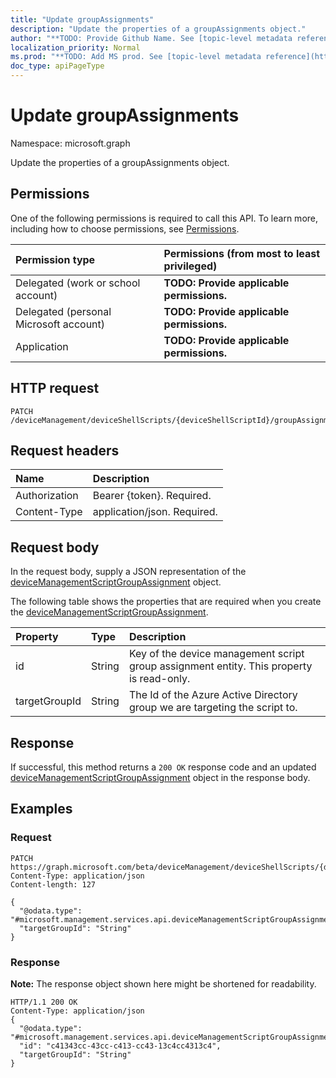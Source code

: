 ```yaml
---
title: "Update groupAssignments"
description: "Update the properties of a groupAssignments object."
author: "**TODO: Provide Github Name. See [topic-level metadata reference](https://msgo.azurewebsites.net/add/document/guidelines/metadata.html#topic-level-metadata)**"
localization_priority: Normal
ms.prod: "**TODO: Add MS prod. See [topic-level metadata reference](https://msgo.azurewebsites.net/add/document/guidelines/metadata.html#topic-level-metadata)**"
doc_type: apiPageType
---
```


# Update groupAssignments

Namespace: microsoft.graph

Update the properties of a groupAssignments object.

## Permissions
One of the following permissions is required to call this API. To learn more, including how to choose permissions, see [Permissions](/concepts/permissions-reference.md).

|Permission type|Permissions (from most to least privileged)|
|:---|:---|
|Delegated (work or school account)|**TODO: Provide applicable permissions.**|
|Delegated (personal Microsoft account)|**TODO: Provide applicable permissions.**|
|Application|**TODO: Provide applicable permissions.**|

## HTTP request

<!-- {
  "blockType": "ignored"
}
-->
``` http
PATCH /deviceManagement/deviceShellScripts/{deviceShellScriptId}/groupAssignments
```

## Request headers
|Name|Description|
|:---|:---|
|Authorization|Bearer {token}. Required.|
|Content-Type|application/json. Required.|

## Request body
In the request body, supply a JSON representation of the [deviceManagementScriptGroupAssignment](../resources/devicemanagementscriptgroupassignment.md) object.

The following table shows the properties that are required when you create the [deviceManagementScriptGroupAssignment](../resources/devicemanagementscriptgroupassignment.md).

|Property|Type|Description|
|:---|:---|:---|
|id|String|Key of the device management script group assignment entity. This property is read-only.|
|targetGroupId|String|The Id of the Azure Active Directory group we are targeting the script to.|



## Response

If successful, this method returns a `200 OK` response code and an updated [deviceManagementScriptGroupAssignment](../resources/devicemanagementscriptgroupassignment.md) object in the response body.

## Examples

### Request
<!-- {
  "blockType": "request",
  "name": "update_groupassignments"
}
-->
``` http
PATCH https://graph.microsoft.com/beta/deviceManagement/deviceShellScripts/{deviceShellScriptId}/groupAssignments
Content-Type: application/json
Content-length: 127

{
  "@odata.type": "#microsoft.management.services.api.deviceManagementScriptGroupAssignment",
  "targetGroupId": "String"
}
```

### Response
**Note:** The response object shown here might be shortened for readability.
<!-- {
  "blockType": "response",
  "truncated": true
}
-->
``` http
HTTP/1.1 200 OK
Content-Type: application/json
{
  "@odata.type": "#microsoft.management.services.api.deviceManagementScriptGroupAssignment",
  "id": "c41343cc-43cc-c413-cc43-13c4cc4313c4",
  "targetGroupId": "String"
}
```


